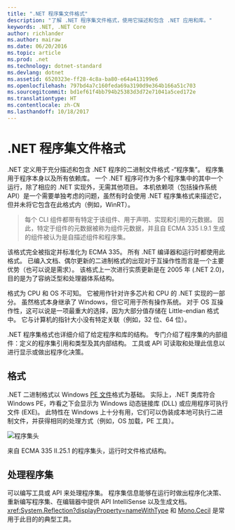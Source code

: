 ```yaml
---
title: ".NET 程序集文件格式"
description: "了解 .NET 程序集文件格式，使用它描述和包含 .NET 应用和库。"
keywords: .NET, .NET Core
author: richlander
ms.author: mairaw
ms.date: 06/20/2016
ms.topic: article
ms.prod: .net
ms.technology: dotnet-standard
ms.devlang: dotnet
ms.assetid: 6520323e-ff28-4c8a-ba80-e64a413199e6
ms.openlocfilehash: 797bd4a7c160feda69a3190d9e364b166a51c703
ms.sourcegitcommit: bd1ef61f4bb794b25383d3d72e71041a5ced172e
ms.translationtype: HT
ms.contentlocale: zh-CN
ms.lasthandoff: 10/18/2017
---
```

# <a name="net-assembly-file-format"></a>.NET 程序集文件格式

.NET 定义用于充分描述和包含 .NET 程序的二进制文件格式 -“程序集”。 程序集用于程序本身以及所有依赖库。 一个 .NET 程序可作为多个程序集中的其中一个运行，除了相应的 .NET 实现外，无需其他项目。 本机依赖项（包括操作系统 API）是一个需要单独考虑的问题，虽然有时会使用 .NET 程序集格式来描述它，但并未将它包含在此格式内（例如，WinRT）。

> 每个 CLI 组件都带有特定于该组件、用于声明、实现和引用的元数据。 因此，特定于组件的元数据被称为组件元数据，并且自 ECMA 335 I.9.1 生成的组件被认为是自描述组件和程序集。

该格式完全被指定并标准化为 ECMA 335。 所有 .NET 编译器和运行时都使用此格式。 已编入文档、偶尔更新的二进制格式的出现对于互操作性而言是一个主要优势（也可以说是需求）。 该格式上一次进行实质更新是在 2005 年 (.NET 2.0)，目的是为了容纳泛型和处理器体系结构。

格式为 CPU 和 OS 不可知。 它被用作针对许多芯片和 CPU 的 .NET 实现的一部分。 虽然格式本身继承了 Windows，但它可用于所有操作系统。 对于 OS 互操作性，这可以说是一项最重大的选择，因为大部分值存储在 Little-endian 格式中。 它与计算机的指针大小没有特定关联（例如，32 位、64 位）。

.NET 程序集格式也详细介绍了给定程序和库的结构。 专门介绍了程序集的内部组件：定义的程序集引用和类型及其内部结构。 工具或 API 可读取和处理此信息以进行显示或做出程序化决策。

## <a name="format"></a>格式

.NET 二进制格式以 Windows [PE 文件](http://en.wikipedia.org/wiki/Portable_Executable)格式为基础。 实际上，.NET 类库符合 Windows PE，咋看之下会显示为 Windows 动态链接库 (DLL) 或应用程序可执行文件 (EXE)。 此特性在 Windows 上十分有用，它们可以伪装成本地可执行二进制文件，并获得相同的处理方式（例如，OS 加载，PE 工具）。

![程序集头](./media/assembly-format/assembly-headers.png)

来自 ECMA 335 II.25.1 的程序集头，运行时文件格式结构。

## <a name="processing-the-assemblies"></a>处理程序集

可以编写工具或 API 来处理程序集。 程序集信息能够在运行时做出程序化决策、重新编写程序集、在编辑器中提供 API IntelliSense 以及生成文档。 <xref:System.Reflection?displayProperty=nameWithType> 和 [Mono.Cecil](http://www.mono-project.com/docs/tools+libraries/libraries/Mono.Cecil/) 是常用于此目的的典型工具。
